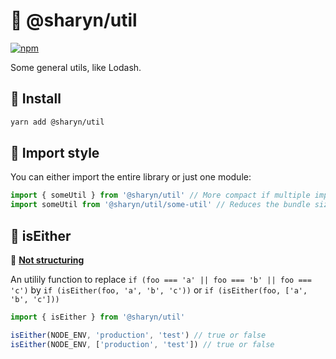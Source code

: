 # 🌹 @sharyn/util

[![npm](https://img.shields.io/npm/v/@sharyn/util.svg)](https://www.npmjs.com/package/@sharyn/util)

Some general utils, like Lodash.

## 🌹 Install

```bash
yarn add @sharyn/util
```

## 🌹 Import style

You can either import the entire library or just one module:

```js
import { someUtil } from '@sharyn/util' // More compact if multiple imports (ok on the server)
import someUtil from '@sharyn/util/some-util' // Reduces the bundle size (recommended on the client)
```

## 🌹 isEither

🌲 [**Not structuring**](https://github.com/sharynjs/sharyn#-structuring-factor)

An utilily function to replace `if (foo === 'a' || foo === 'b' || foo === 'c')` by `if (isEither(foo, 'a', 'b', 'c'))` or `if (isEither(foo, ['a', 'b', 'c']))`

```js
import { isEither } from '@sharyn/util'

isEither(NODE_ENV, 'production', 'test') // true or false
isEither(NODE_ENV, ['production', 'test']) // true or false
```
